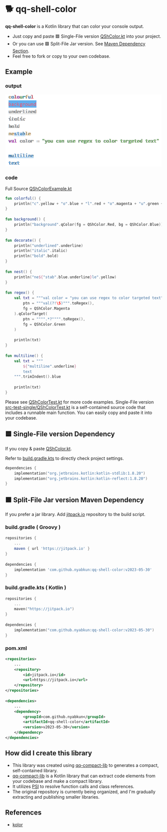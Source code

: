 # 🐕 qq-shell-color

**qq-shell-color** is a Kotlin library that can color your console output.

- Just copy and paste 🟦 Single-File version [QShColor.kt](src-single/QShColor.kt) into your project.
- Or you can use 🟩 Split-File Jar version. See [Maven Dependency Section](#-split-file-jar-version-maven-dependency).
- Feel free to fork or copy to your own codebase.

## Example

### output
<p align="center">
    
</p>
<p align="center">
    <img src="img/result.png" width="617" alt="result.png">
</p>

### code

Full Source  [QShColorExample.kt](src-example/QShColorExample.kt)

```kotlin
fun colorful() {
    println("c".yellow + "o".blue + "l".red + "o".magenta + "u".green + "r".cyan + "f".yellow + "u".blue + "l".red)
}

fun background() {
    println("background".qColor(fg = QShColor.Red, bg = QShColor.Blue))
}

fun decorate() {
    println("underlined".underline)
    println("italic".italic)
    println("bold".bold)
}

fun nest() {
    println("ne${"stab".blue.underline}le".yellow)
}

fun regex() {
    val txt = """val color = "you can use regex to color targeted text"""".qColorTarget(
        ptn = """val(?!\S)""".toRegex(),
        fg = QShColor.Magenta
    ).qColorTarget(
        ptn = """".*?"""".toRegex(),
        fg = QShColor.Green
    )

    println(txt)
}

fun multiline() {
    val txt = """
        ${"multiline".underline}
        text
    """.trimIndent().blue

    println(txt)
}
```

Please see [QShColorTest.kt](src-test-split/nyab/util/QShColorTest.kt) for more code examples.
Single-File version [src-test-single/QShColorTest.kt](src-test-single/QShColorTest.kt) is a self-contained source code that includes a runnable main function.
You can easily copy and paste it into your codebase.        

## 🟦 Single-File version Dependency

If you copy & paste [QShColor.kt](src-single/QShColor.kt).

Refer to [build.gradle.kts](build.gradle.kts) to directly check project settings.



```kotlin
dependencies {
    implementation("org.jetbrains.kotlin:kotlin-stdlib:1.8.20")
    implementation("org.jetbrains.kotlin:kotlin-reflect:1.8.20")
}
```

## 🟩 Split-File Jar version Maven Dependency

If you prefer a jar library. Add [jitpack.io](https://jitpack.io/#nyabkun/qq-shell-color) repository to the build script.

### build.gradle ( Groovy )
```groovy
repositories {
    ...
    maven { url 'https://jitpack.io' }
}

dependencies {
    implementation 'com.github.nyabkun:qq-shell-color:v2023-05-30'
}
```

### build.gradle.kts ( Kotlin )
```kotlin
repositories {
    ...
    maven("https://jitpack.io")
}

dependencies {
    implementation("com.github.nyabkun:qq-shell-color:v2023-05-30")
}
```

### pom.xml
```xml
<repositories>
    ...
    <repository>
        <id>jitpack.io</id>
        <url>https://jitpack.io</url>
    </repository>
</repositories>

<dependencies>
    ...
    <dependency>
        <groupId>com.github.nyabkun</groupId>
        <artifactId>qq-shell-color</artifactId>
        <version>v2023-05-30</version>
    </dependency>
</dependencies>
```

## How did I create this library

- This library was created using [qq-compact-lib](https://github.com/nyabkun/qq-compact-lib) to generates a compact, self-contained library.
- [qq-compact-lib](https://github.com/nyabkun/qq-compact-lib) is a Kotlin library that can extract code elements from your codebase and make a compact library.
- It utilizes [PSI](https://plugins.jetbrains.com/docs/intellij/psi.html) to resolve function calls and class references.
- The original repository is currently being organized, and I'm gradually extracting and publishing smaller libraries.

## References
- [kolor](https://github.com/ziggy42/kolor)            